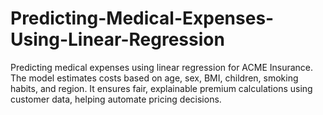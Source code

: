 # Predicting-Medical-Expenses-Using-Linear-Regression
Predicting medical expenses using linear regression for ACME Insurance. The model estimates costs based on age, sex, BMI, children, smoking habits, and region. It ensures fair, explainable premium calculations using customer data, helping automate pricing decisions.
